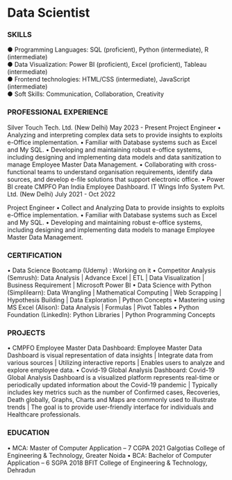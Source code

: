 # Data Scientist

### SKILLS
● Programming Languages: SQL (proficient), Python (intermediate), R (intermediate) <br/>
● Data Visualization: Power BI (proficient), Excel (proficient), Tableau (intermediate) <br/>
● Frontend technologies: HTML/CSS (intermediate), JavaScript (intermediate) <br/>
● Soft Skills: Communication, Collaboration, Creativity 

### PROFESSIONAL EXPERIENCE
Silver Touch Tech. Ltd. (New Delhi)							May 2023 - Present
Project Engineer
•	Analyzing and interpreting complex data sets to provide insights to exploits e-Office implementation.
•	Familiar with Database systems such as Excel and My SQL.
•	Developing and maintaining robust e-office systems, including designing and implementing data models and data sanitization to manage Employee Master Data Management. 
•	Collaborating with cross-functional teams to understand organisation requirements, identify data sources, and develop e-file solutions that support electronic office.
•	Power BI create CMPFO Pan India Employee Dashboard.
IT Wings Info System Pvt. Ltd. (New Delhi)						July 2021 - Oct 2022

Project Engineer
•	Collect and Analyzing Data to provide insights to exploits e-Office implementation.
•	Familiar with Database systems such as Excel and My SQL.
•	Developing and maintaining robust e-office systems, including designing and implementing data models to manage Employee Master Data Management.

### CERTIFICATION
•	Data Science Bootcamp (Udemy) : Working on it 
•	Competitor Analysis (Semrush): Data Analysis | Advance Excel | ETL | Data Visualization | Business Requirement | Microsoft Power BI
•	Data Science with Python (Simplilearn): Data Wrangling | Mathematical Computing | Web Scrapping | Hypothesis Building | Data Exploration | Python Concepts
•	Mastering using MS Excel (Alison): Data Analysis | Formulas | Pivot Tables
•	Python Foundation (LinkedIn): Python Libraries | Python Programming Concepts

### PROJECTS
•	CMPFO Employee Master Data Dashboard: 
Employee Master Data Dashboard is visual representation of data insights | Integrate data from various sources | Utilizing interactive reports | Enables users to analyze and explore employee data.
•	Covid-19 Global Analysis Dashboard:
Covid-19 Global Analysis Dashboard is a visualized platform represents real-time or periodically updated information about the Covid-19 pandemic | Typically includes key metrics such as the number of Confirmed cases, Recoveries, Death globally, Graphs, Charts and Maps are commonly used to illustrate trends | The goal is to provide user-friendly interface for individuals and Healthcare professionals. 

### EDUCATION
•	MCA: Master of Computer Application – 7 CGPA					2021 
Galgotias College of Engineering & Technology, Greater Noida
•	BCA: Bachelor of Computer Application – 6 SGPA					2018
BFIT College of Engineering & Technology, Dehradun
